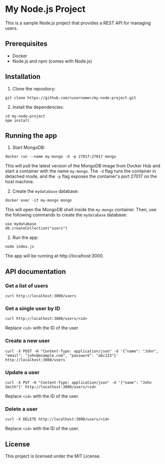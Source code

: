 # My Node.js Project

This is a sample Node.js project that provides a REST API for managing users.

## Prerequisites

- Docker
- Node.js and npm (comes with Node.js)

## Installation

1. Clone the repository:

```
git clone https://github.com/<username>/my-node-project.git
```

2. Install the dependencies:

```
cd my-node-project
npm install
```

## Running the app

1. Start MongoDB:

```
docker run --name my-mongo -d -p 27017:27017 mongo
```

This will pull the latest version of the MongoDB image from Docker Hub and start a container with the name `my-mongo`. The `-d` flag runs the container in detached mode, and the `-p` flag exposes the container's port 27017 on the host machine.

2. Create the `mydatabase` database:

```
docker exec -it my-mongo mongo
```

This will open the MongoDB shell inside the `my-mongo` container. Then, use the following commands to create the `mydatabase` database:

```
use mydatabase
db.createCollection("users")
```

2. Run the app:

```
node index.js
```

The app will be running at http://localhost:3000.

## API documentation

### Get a list of users

```
curl http://localhost:3000/users
```

### Get a single user by ID

```
curl http://localhost:3000/users/<id>
```

Replace `<id>` with the ID of the user.

### Create a new user

```
curl -X POST -H "Content-Type: application/json" -d '{"name": "John", "email": "john@example.com", "password": "abc123"}' http://localhost:3000/users
```

### Update a user

```
curl -X PUT -H "Content-Type: application/json" -d '{"name": "John Smith"}' http://localhost:3000/users/<id>
```

Replace `<id>` with the ID of the user.

### Delete a user

```
curl -X DELETE http://localhost:3000/users/<id>
```

Replace `<id>` with the ID of the user.

## License

This project is licensed under the MIT License.

